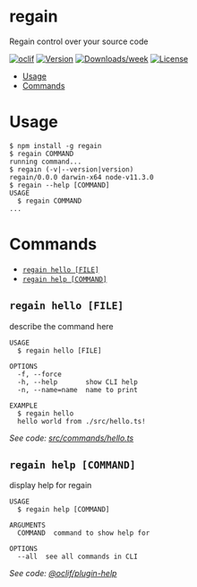 regain
======

Regain control over your source code

[![oclif](https://img.shields.io/badge/cli-oclif-brightgreen.svg)](https://oclif.io)
[![Version](https://img.shields.io/npm/v/regain.svg)](https://npmjs.org/package/regain)
[![Downloads/week](https://img.shields.io/npm/dw/regain.svg)](https://npmjs.org/package/regain)
[![License](https://img.shields.io/npm/l/regain.svg)](https://github.com/aiboy/regain/blob/master/package.json)

<!-- toc -->
* [Usage](#usage)
* [Commands](#commands)
<!-- tocstop -->
# Usage
<!-- usage -->
```sh-session
$ npm install -g regain
$ regain COMMAND
running command...
$ regain (-v|--version|version)
regain/0.0.0 darwin-x64 node-v11.3.0
$ regain --help [COMMAND]
USAGE
  $ regain COMMAND
...
```
<!-- usagestop -->
# Commands
<!-- commands -->
* [`regain hello [FILE]`](#regain-hello-file)
* [`regain help [COMMAND]`](#regain-help-command)

## `regain hello [FILE]`

describe the command here

```
USAGE
  $ regain hello [FILE]

OPTIONS
  -f, --force
  -h, --help       show CLI help
  -n, --name=name  name to print

EXAMPLE
  $ regain hello
  hello world from ./src/hello.ts!
```

_See code: [src/commands/hello.ts](https://github.com/aiboy/regain/blob/v0.0.0/src/commands/hello.ts)_

## `regain help [COMMAND]`

display help for regain

```
USAGE
  $ regain help [COMMAND]

ARGUMENTS
  COMMAND  command to show help for

OPTIONS
  --all  see all commands in CLI
```

_See code: [@oclif/plugin-help](https://github.com/oclif/plugin-help/blob/v2.1.6/src/commands/help.ts)_
<!-- commandsstop -->
